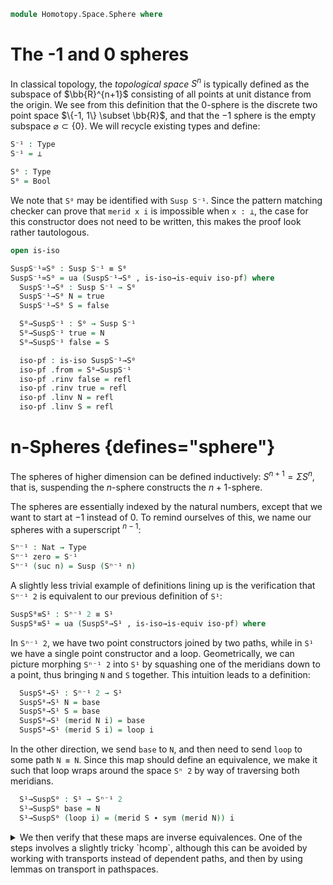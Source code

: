 <!--
```agda
open import 1Lab.Prelude

open import Homotopy.Space.Suspension
open import Homotopy.Space.Circle
```
-->

```agda
module Homotopy.Space.Sphere where
```

# The -1 and 0 spheres

In classical topology, the _topological space_ $S^n$ is typically
defined as the subspace of $\bb{R}^{n+1}$ consisting of all points
at unit distance from the origin. We see from this definition that the
$0$-sphere is the discrete two point space $\{-1, 1\} \subset \bb{R}$,
and that the $-1$ sphere is the empty subspace $\varnothing \subset \{0\}$.
We will recycle existing types and define:

```agda
S⁻¹ : Type
S⁻¹ = ⊥

S⁰ : Type
S⁰ = Bool
```

We note that `S⁰` may be identified with `Susp S⁻¹`. Since the pattern
matching checker can prove that `merid x i` is impossible when `x : ⊥`,
the case for this constructor does not need to be written, this makes
the proof look rather tautologous.

```agda
open is-iso

SuspS⁻¹≃S⁰ : Susp S⁻¹ ≡ S⁰
SuspS⁻¹≃S⁰ = ua (SuspS⁻¹→S⁰ , is-iso→is-equiv iso-pf) where
  SuspS⁻¹→S⁰ : Susp S⁻¹ → S⁰
  SuspS⁻¹→S⁰ N = true
  SuspS⁻¹→S⁰ S = false

  S⁰→SuspS⁻¹ : S⁰ → Susp S⁻¹
  S⁰→SuspS⁻¹ true = N
  S⁰→SuspS⁻¹ false = S

  iso-pf : is-iso SuspS⁻¹→S⁰
  iso-pf .from = S⁰→SuspS⁻¹
  iso-pf .rinv false = refl
  iso-pf .rinv true = refl
  iso-pf .linv N = refl
  iso-pf .linv S = refl
```

# n-Spheres {defines="sphere"}

The spheres of higher dimension can be defined inductively:
$S^{n + 1} = \Sigma S^n$, that is, suspending the $n$-sphere constructs
the $n+1$-sphere.

The spheres are essentially indexed by the natural numbers, except that
we want to start at $-1$ instead of $0$. To remind ourselves of this,
we name our spheres with a superscript $^{n-1}$:

```agda
Sⁿ⁻¹ : Nat → Type
Sⁿ⁻¹ zero = S⁻¹
Sⁿ⁻¹ (suc n) = Susp (Sⁿ⁻¹ n)
```

A slightly less trivial example of definitions lining up is the verification
that `Sⁿ⁻¹ 2` is equivalent to our previous definition of `S¹`:

```agda
SuspS⁰≡S¹ : Sⁿ⁻¹ 2 ≡ S¹
SuspS⁰≡S¹ = ua (SuspS⁰→S¹ , is-iso→is-equiv iso-pf) where
```

In `Sⁿ⁻¹ 2`, we have two point constructors joined by two paths, while in
`S¹` we have a single point constructor and a loop. Geometrically, we
can picture morphing `Sⁿ⁻¹ 2` into `S¹` by squashing one of the meridians
down to a point, thus bringing `N` and `S` together. This intuition leads
to a definition:

```agda
  SuspS⁰→S¹ : Sⁿ⁻¹ 2 → S¹
  SuspS⁰→S¹ N = base
  SuspS⁰→S¹ S = base
  SuspS⁰→S¹ (merid N i) = base
  SuspS⁰→S¹ (merid S i) = loop i
```

In the other direction, we send `base` to `N`, and then need to send
`loop` to some path `N ≡ N`. Since this map should define an equivalence,
we make it such that loop wraps around the space `Sⁿ 2` by way of traversing
both meridians.

```agda
  S¹→SuspS⁰ : S¹ → Sⁿ⁻¹ 2
  S¹→SuspS⁰ base = N
  S¹→SuspS⁰ (loop i) = (merid S ∙ sym (merid N)) i
```

<details> <summary> We then verify that these maps are inverse equivalences.
One of the steps involves a slightly tricky `hcomp`, although this can be
avoided by working with transports instead of dependent paths, and then by
using lemmas on transport in pathspaces. </summary>

```agda
  iso-pf : is-iso SuspS⁰→S¹
  iso-pf .from = S¹→SuspS⁰
  iso-pf .rinv base = refl
  iso-pf .rinv (loop i) =
    ap (λ p → p i)
      (ap SuspS⁰→S¹ (merid S ∙ sym (merid N)) ≡⟨ ap-∙ SuspS⁰→S¹ (merid S) (sym (merid N))⟩
      loop ∙ refl                             ≡⟨ ∙-idr _ ⟩
      loop                                    ∎)
  iso-pf .linv N = refl
  iso-pf .linv S = merid N
  iso-pf .linv (merid N i) j = merid N (i ∧ j)
  iso-pf .linv (merid S i) j = hcomp (∂ i ∨ ∂ j) λ where
    k (k = i0) → merid S i
    k (i = i0) → N
    k (i = i1) → merid N (j ∨ ~ k)
    k (j = i0) → ∙-filler (merid S) (sym (merid N)) k i
    k (j = i1) → merid S i
```
</details>

<!--
```agda
Sⁿ : Nat → Type∙ lzero
Sⁿ n = Sⁿ⁻¹ (suc n) , N
```
-->
